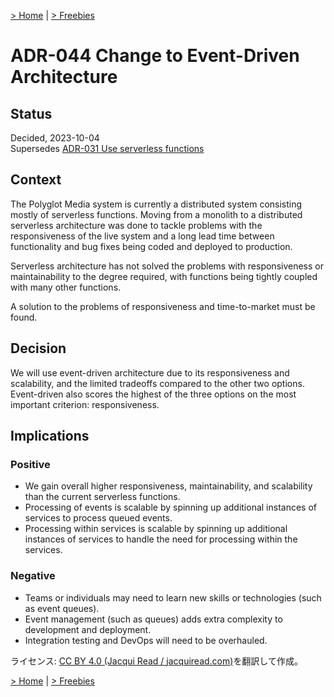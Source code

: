 [> Home](README.md) | [> Freebies](freebies.md)

# ADR-044 Change to Event-Driven Architecture

## Status
Decided, 2023-10-04  
Supersedes [ADR-031 Use serverless functions](https://link-to-superseded-ADR)

## Context
The Polyglot Media system is currently a distributed system consisting mostly of serverless functions. Moving from a monolith to a distributed serverless architecture was done to tackle problems with the responsiveness of the live system and a long lead time between functionality and bug fixes being coded and deployed to production.

Serverless architecture has not solved the problems with responsiveness or maintainability to the degree required, with functions being tightly coupled with many other functions.

A solution to the problems of responsiveness and time-to-market must be found.

## Decision
We will use event-driven architecture due to its responsiveness and scalability, and the limited tradeoffs compared to the other two options. Event-driven also scores the highest of the three options on the most important criterion: responsiveness.

## Implications
### Positive
- We gain overall higher responsiveness, maintainability, and scalability than the current serverless functions.
- Processing of events is scalable by spinning up additional instances of services to process queued events.
- Processing within services is scalable by spinning up additional instances of services to handle the need for processing within the services.

### Negative
- Teams or individuals may need to learn new skills or technologies (such as event queues).
- Event management (such as queues) adds extra complexity to development and deployment.
- Integration testing and DevOps will need to be overhauled.

ライセンス: [CC BY 4.0 (Jacqui Read / jacquiread.com)](https://creativecommons.org/licenses/by/4.0/)を翻訳して作成。

[> Home](README.md) | [> Freebies](freebies.md)